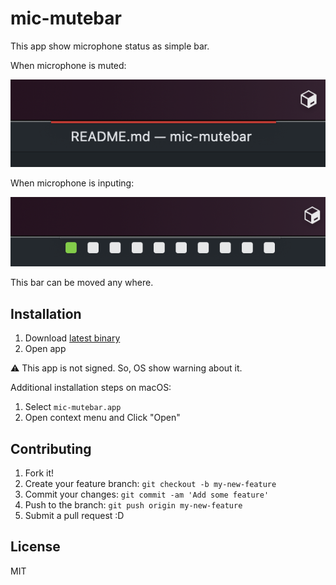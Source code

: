 # mic-mutebar

This app show microphone status as simple bar.

When microphone is muted:

![](./docs/img/muted.png)

When microphone is inputing:

![](./docs/img/inputing.png)

This bar can be moved any where.

## Installation

1. Download [latest binary](https://github.com/azu/mic-mutebar/releases/latest)
2. Open app

:warning: This app is not signed. So, OS show warning about it.

Additional installation steps on macOS:

1. Select `mic-mutebar.app`
2. Open context menu and Click "Open"

## Contributing

1. Fork it!
2. Create your feature branch: `git checkout -b my-new-feature`
3. Commit your changes: `git commit -am 'Add some feature'`
4. Push to the branch: `git push origin my-new-feature`
5. Submit a pull request :D

## License

MIT
